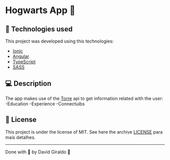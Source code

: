 # Hogwarts App :notebook:

## :space_invader: Technologies used
This project was developed using this technologies:
- [Ionic](https://ionicframework.com/)
- [Angular](https://angular.io/)
- [TypeScript](https://www.typescriptlang.org/)
- [SASS](https://sass-lang.com/documentation/syntax)

## :computer: Description

The app makes use of the [Torre](https://torre.co/en) api to get information related with the user:
-Education
-Experience
-Connectuibs

## :memo: License

This project is under the license of MIT. See here the archive [LICENSE](LICENSE.md) para mais detalhes.

---

Done with :purple_heart: by David Giraldo :wave:
